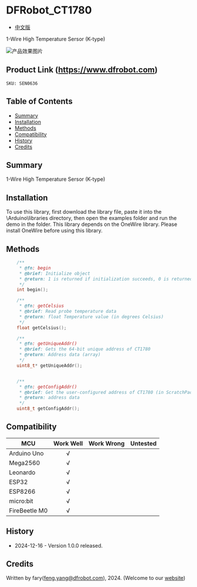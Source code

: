 DFRobot_CT1780
===========================

* [中文版](./README_CN.md)

1-Wire High Temperature Sersor (K-type)

![产品效果图片](../../resources/images/CT1780.png)
  
## Product Link (https://www.dfrobot.com)
    SKU: SEN0636

## Table of Contents

  * [Summary](#summary)
  * [Installation](#installation)
  * [Methods](#methods)
  * [Compatibility](#compatibility)
  * [History](#history)
  * [Credits](#credits)

## Summary

1-Wire High Temperature Sersor (K-type)

## Installation

To use this library, first download the library file, paste it into the \Arduino\libraries directory, then open the examples folder and run the demo in the folder.
This library depends on the OneWire library. Please install OneWire before using this library.
## Methods

```C++
	/**
	 * @fn: begin
	 * @brief: Initialize object
	 * @return: 1 is returned if initialization succeeds, 0 is returned if initialization fails
	 */
	int begin();

	/**
	 * @fn: getCelsius
	 * @brief: Read probe temperature data
	 * @return: float Temperature value (in degrees Celsius)
	 */
	float getCelsius();

	/**
	 * @fn: getUniqueAddr()
	 * @brief: Gets the 64-bit unique address of CT1780
	 * @return: Address data (array)
	 */
	uint8_t* getUniqueAddr();


	/**
	 * @fn: getConfigAddr()
	 * @brief: Get the user-configured address of CT1780 (in ScratchPad)
	 * @return: address data
	 */
	uint8_t getConfigAddr();

```

## Compatibility

MCU                | Work Well    | Work Wrong   |   Untested   |
------------------ | :----------: | :----------: | :----------: | 
Arduino Uno        |      √       |              |              |
Mega2560           |      √       |              |              |
Leonardo           |      √       |              |              |
ESP32              |      √       |              |              |
ESP8266            |      √       |              |              |
micro:bit          |      √       |              |              |
FireBeetle M0      |      √       |              |              |


## History

- 2024-12-16 - Version 1.0.0 released.

## Credits

Written by fary(feng.yang@dfrobot.com), 2024. (Welcome to our [website](https://www.dfrobot.com/))
